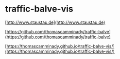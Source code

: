 # traffic-balve-vis

[http://www.staustau.de](http://www.staustau.de)


[https://github.com/thomascamminady/traffic-balve](https://github.com/thomascamminady/traffic-balve)

[https://thomascamminady.github.io/traffic-balve-vis/](https://thomascamminady.github.io/traffic-balve-vis/)
